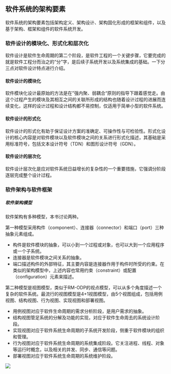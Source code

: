 ## 软件系统的架构要素

软件系统的架构要素包括架构定义、架构设计、架构固化形成的框架和组件，以及基于架构、框架和组件的软件系统开发。

### 软件设计的模块化、形式化和层次化

软件设计是软件生命周期的第二个阶段，是软件工程的一个关键步骤，它要完成的就是软件工程分而治之的“分”字，是后续子系统开发以及系统集成的基础。一下分三点对软件设计特点进行介绍。

#### 软件设计的模块化

软件模块化设计最原始的方法是在”强内聚、弱耦合“原则的指导下跟着感觉走。由这个过程产生的模块及其相互之间的关联所形成的结构也随着设计过程的进展而连续变化，这样的设计过程和设计结构都不易控制，仅适用于简单小型的软件系统。

#### 软件设计的形式化

软件设计的形式化有助于保证设计方案的准确定、可操作性与可检验性。形式化设计的核心内容是对软件模块以及软件模块之间的关系进行形式化描述，其基础是采用标准符号，包括文本设计符号（TDN）和图形设计符号（GDN）。

#### 软件设计的层次化

软件设计层次化是应对软件系统日益增长的复杂性的一个重要措施，它强调分阶段逐层完成整个设计过程。

### 软件架构与软件框架

##### 软件架构模型

软件架构有多种模型，本书讨论两种。

第一种模型采用构件（component）、连接器（connector）和端口（port）三种抽象元素组成。

+ 构件是软件模块的抽象，可以小到一个过程或对象，也可以大到一个应用程序或一个子系统。
+ 连接器是软件模块之间关系的抽象。
+ 端口描述构件的外部特征，其主要内容是连接器作用于构件时所受的约束。在类似的架构模型中，上述内容也常用约束（constraint）或配置（configuration）元素来描述。

第二种模型是视图模型，类似于RM-ODP的视点模型，可以从多个角度描述一个复杂的软件系统。最流行的视图模型是4+1视图模型，由5个视图组成，包括用例视图、结构视图、行为视图、实现视图和部署视图。

+ 用例视图对应于软件生命周期的需求分析阶段，是用户需求的抽象。
+ 结构视图管足系统的分解及功能的实现，对应于软件生命周去的系统设计阶段。
+ 实现视图对应于软件系统生命周期的子系统开发阶段，侧重于软件模块的组织和管理。
+ 行为视图对应于软件系统生命周期的系统集成阶段。它关注进程、线程、对象等运行时概念，以及相关的并发、同步、通信等问题。
+ 部署视图对应于软件系统生命周期的系统维护阶段。

![](/Users/SnowWolf7/Desktop/软件工程/书籍/软件系统架构与开发环境/图/4+1视图.png)

